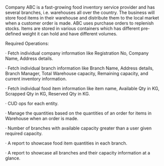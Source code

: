Company ABC is a fast-growing food inventory service provider and has several branches, i.e. warehouses all over the country. The business will store food items in their warehouse and distribute them to the local market when a customer order is made. ABC uses purchase orders to replenish stocks. Items are stored in various containers which has different pre-defined weight it can hold and have different volumes.

Required Operations:

· Fetch individual company information like Registration No, Company Name, Address details.

· Fetch individual branch information like Branch Name, Address details, Branch Manager, Total Warehouse capacity, Remaining capacity, and current inventory information.

· Fetch individual food item information like item name, Available Qty in KG, Scrapped Qty in KG, Reserved Qty in KG.

· CUD ops for each entity.

· Manage the quantities based on the quantities of an order for items in Warehouse when an order is made.

· Number of branches with available capacity greater than a user given required capacity.

· A report to showcase food item quantities in each branch.

· A report to showcase all branches and their capacity information at a glance.
